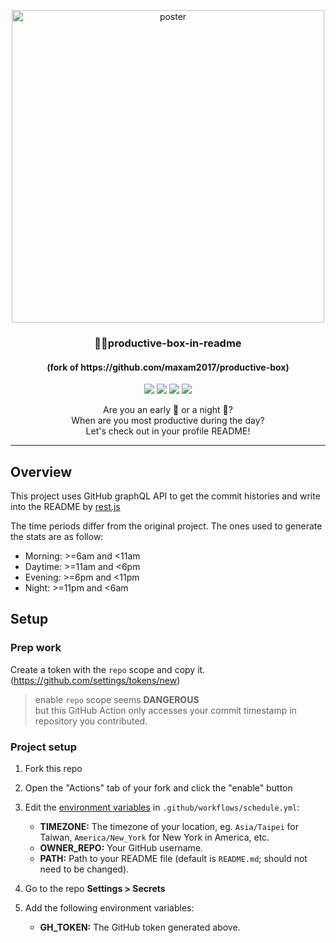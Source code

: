 <p align="center">
  <img width="500" alt="poster" src="https://user-images.githubusercontent.com/63318084/151737557-937925c2-de07-4084-923e-cd2776e61a58.png">
  <h3 align="center">📌✨productive-box-in-readme</h3>
  <h4 align="center">(fork of https://github.com/maxam2017/productive-box)</h4>
</p>
<p align="center">
   <img src="https://img.shields.io/badge/language-typescript-blue?style"/>
   <img src="https://img.shields.io/github/license/vnoctem/productive-box-in-readme"/>
   <img src="https://img.shields.io/github/stars/vnoctem/productive-box-in-readme"/>
   <img src="https://img.shields.io/github/forks/vnoctem/productive-box-in-readme"/>
</p>

<p align="center">
   Are you an early 🐤 or a night 🦉?
   <br/>
   When are you most productive during the day?
   <br/>
   Let's check out in your profile README!
</p>

---

## Overview
This project uses GitHub graphQL API to get the commit histories and write into the README by [rest.js](https://github.com/octokit/rest.js#readme)

The time periods differ from the original project. The ones used to generate the stats are as follow:
  - Morning: >=6am and <11am
  - Daytime: >=11am and <6pm
  - Evening: >=6pm and <11pm
  - Night: >=11pm and <6am

## Setup

### Prep work
Create a token with the `repo` scope and copy it. (https://github.com/settings/tokens/new)
 > enable `repo` scope seems **DANGEROUS**<br/>
 > but this GitHub Action only accesses your commit timestamp in repository you contributed.

### Project setup

1. Fork this repo
1. Open the "Actions" tab of your fork and click the "enable" button
1. Edit the [environment variables](https://github.com/vnoctem/productive-box-in-readme/blob/main/.github/workflows/schedule.yml#L16-L18) in `.github/workflows/schedule.yml`:

   - **TIMEZONE:** The timezone of your location, eg. `Asia/Taipei` for Taiwan, `America/New_York` for New York in America, etc.
   - **OWNER_REPO:** Your GitHub username.
   - **PATH:** Path to your README file (default is `README.md`; should not need to be changed).

1. Go to the repo **Settings > Secrets**
1. Add the following environment variables:
   - **GH_TOKEN:** The GitHub token generated above.
